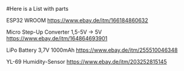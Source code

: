 #Here is a List with parts

ESP32 WROOM
https://www.ebay.de/itm/166184860632

Micro Step-Up Converter 1,5-5V -> 5V
https://www.ebay.de/itm/164864693901

LiPo Battery 3,7V 1000mAh
https://www.ebay.de/itm/255510046348

YL-69 Humidity-Sensor
https://www.ebay.de/itm/203252815145
